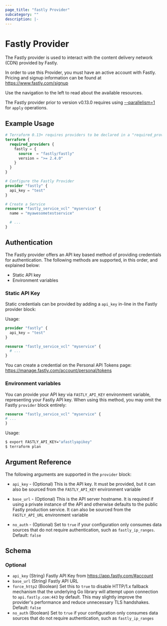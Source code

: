 ```yaml
---
page_title: "fastly Provider"
subcategory: ""
description: |-
---
```


# Fastly Provider

The Fastly provider is used to interact with the content delivery network (CDN)
provided by Fastly.

In order to use this Provider, you must have an active account with Fastly.
Pricing and signup information can be found at https://www.fastly.com/signup

Use the navigation to the left to read about the available resources.

The Fastly provider prior to version v0.13.0 requires using
[--parallelism=1](/docs/commands/apply.html#parallelism-n) for `apply` operations.

## Example Usage

```terraform
# Terraform 0.13+ requires providers to be declared in a "required_providers" block
terraform {
  required_providers {
    fastly = {
      source  = "fastly/fastly"
      version = ">= 2.4.0"
    }
  }
}

# Configure the Fastly Provider
provider "fastly" {
  api_key = "test"
}

# Create a Service
resource "fastly_service_vcl" "myservice" {
  name = "myawesometestservice"

  # ...
}
```

## Authentication

The Fastly provider offers an API key based method of providing credentials for
authentication. The following methods are supported, in this order, and
explained below:

- Static API key
- Environment variables


### Static API Key

Static credentials can be provided by adding a `api_key` in-line in the
Fastly provider block:

Usage:

```terraform
provider "fastly" {
  api_key = "test"
}

resource "fastly_service_vcl" "myservice" {
  # ...
}
```

You can create a credential on the Personal API Tokens page: https://manage.fastly.com/account/personal/tokens

### Environment variables

You can provide your API key via `FASTLY_API_KEY` environment variable,
representing your Fastly API key. When using this method, you may omit the
Fastly `provider` block entirely:

```terraform
resource "fastly_service_vcl" "myservice" {
# ...
}
```

Usage:

```sh
$ export FASTLY_API_KEY="afastlyapikey"
$ terraform plan
```

## Argument Reference

The following arguments are supported in the `provider` block:

* `api_key` - (Optional) This is the API key. It must be provided, but
  it can also be sourced from the `FASTLY_API_KEY` environment variable

* `base_url` - (Optional) This is the API server hostname. It is required
  if using a private instance of the API and otherwise defaults to the
  public Fastly production service. It can also be sourced from the
  `FASTLY_API_URL` environment variable

* `no_auth` - (Optional) Set to `true` if your configuration only consumes data sources that do not require authentication, such as `fastly_ip_ranges`. Default: `false`

<!-- schema generated by tfplugindocs -->
## Schema

### Optional

- `api_key` (String) Fastly API Key from https://app.fastly.com/#account
- `base_url` (String) Fastly API URL
- `force_http2` (Boolean) Set this to `true` to disable HTTP/1.x fallback mechanism that the underlying Go library will attempt upon connection to `api.fastly.com:443` by default. This may slightly improve the provider's performance and reduce unnecessary TLS handshakes. Default: `false`
- `no_auth` (Boolean) Set to `true` if your configuration only consumes data sources that do not require authentication, such as `fastly_ip_ranges`

